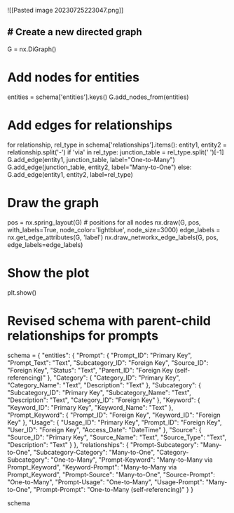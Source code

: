 

![[Pasted image 20230725223047.png]]



## # Create a new directed graph
G = nx.DiGraph()

# Add nodes for entities
entities = schema['entities'].keys()
G.add_nodes_from(entities)

# Add edges for relationships
for relationship, rel_type in schema['relationships'].items():
    entity1, entity2 = relationship.split('-')
    if 'via' in rel_type:
        junction_table = rel_type.split(' ')[-1]
        G.add_edge(entity1, junction_table, label="One-to-Many")
        G.add_edge(junction_table, entity2, label="Many-to-One")
    else:
        G.add_edge(entity1, entity2, label=rel_type)

# Draw the graph
pos = nx.spring_layout(G)  # positions for all nodes
nx.draw(G, pos, with_labels=True, node_color='lightblue', node_size=3000)
edge_labels = nx.get_edge_attributes(G, 'label')
nx.draw_networkx_edge_labels(G, pos, edge_labels=edge_labels)

# Show the plot
plt.show()


# Revised schema with parent-child relationships for prompts

schema = {
  "entities": {
    "Prompt": {
      "Prompt_ID": "Primary Key",
      "Prompt_Text": "Text",
      "Subcategory_ID": "Foreign Key",
      "Source_ID": "Foreign Key",
      "Status": "Text",
      "Parent_ID": "Foreign Key (self-referencing)"
    },
    "Category": {
      "Category_ID": "Primary Key",
      "Category_Name": "Text",
      "Description": "Text"
    },
    "Subcategory": {
      "Subcategory_ID": "Primary Key",
      "Subcategory_Name": "Text",
      "Description": "Text",
      "Category_ID": "Foreign Key"
    },
    "Keyword": {
      "Keyword_ID": "Primary Key",
      "Keyword_Name": "Text"
    },
    "Prompt_Keyword": {
      "Prompt_ID": "Foreign Key",
      "Keyword_ID": "Foreign Key"
    },
    "Usage": {
      "Usage_ID": "Primary Key",
      "Prompt_ID": "Foreign Key",
      "User_ID": "Foreign Key",
      "Access_Date": "DateTime"
    },
    "Source": {
      "Source_ID": "Primary Key",
      "Source_Name": "Text",
      "Source_Type": "Text",
      "Description": "Text"
    }
  },
  "relationships": {
    "Prompt-Subcategory": "Many-to-One",
    "Subcategory-Category": "Many-to-One",
    "Category-Subcategory": "One-to-Many",
    "Prompt-Keyword": "Many-to-Many via Prompt_Keyword",
    "Keyword-Prompt": "Many-to-Many via Prompt_Keyword",
    "Prompt-Source": "Many-to-One",
    "Source-Prompt": "One-to-Many",
    "Prompt-Usage": "One-to-Many",
    "Usage-Prompt": "Many-to-One",
    "Prompt-Prompt": "One-to-Many (self-referencing)"
  }
}

schema
